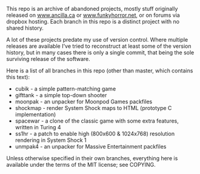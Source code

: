 This repo is an archive of abandoned projects, mostly stuff originally released on www.ancilla.ca or www.funkyhorror.net, or on forums via dropbox hosting. Each branch in this repo is a distinct project with no shared history.

A lot of these projects predate my use of version control. Where multiple releases are available I've tried to reconstruct at least some of the version history, but in many cases there is only a single commit, that being the sole surviving release of the software.

Here is a list of all branches in this repo (other than master, which contains this text):

* cubik     - a simple pattern-matching game
* gifttank  - a simple top-down shooter
* moonpak   - an unpacker for Moonpod Games packfiles
* shockmap  - render System Shock maps to HTML (prototype C implementation)
* spacewar  - a clone of the classic game with some extra features, written in Turing 4
* ss1hr     - a patch to enable high (800x600 & 1024x768) resolution rendering in System Shock 1
* unmpak4   - an unpacker for Massive Entertainment packfiles

Unless otherwise specified in their own branches, everything here is available under the terms of the MIT license; see COPYING.
